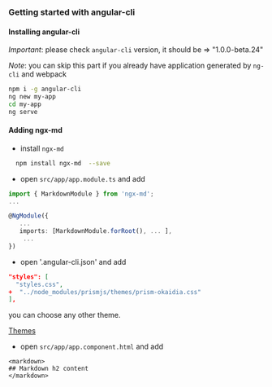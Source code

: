 ### Getting started with angular-cli

#### Installing angular-cli

_Important_: please check `angular-cli` version, it should be => "1.0.0-beta.24"

_Note_: you can skip this part if you already have application generated by `ng-cli` and webpack

```bash
npm i -g angular-cli
ng new my-app
cd my-app
ng serve
```

#### Adding ngx-md

* install `ngx-md`

```bash
  npm install ngx-md  --save
```

* open `src/app/app.module.ts` and add

```typescript
import { MarkdownModule } from 'ngx-md';
...

@NgModule({
   ...
   imports: [MarkdownModule.forRoot(), ... ],
    ...
})
```

* open '.angular-cli.json' and add

```json
"styles": [
  "styles.css",
+  "../node_modules/prismjs/themes/prism-okaidia.css"
],
```

you can choose any other theme.

[Themes](https://github.com/PrismJS/prism-themes)

* open `src/app/app.component.html` and add

```
<markdown>
## Markdown h2 content
</markdown>
```
